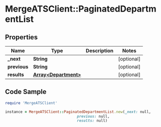 # MergeATSClient::PaginatedDepartmentList

## Properties

Name | Type | Description | Notes
------------ | ------------- | ------------- | -------------
**_next** | **String** |  | [optional] 
**previous** | **String** |  | [optional] 
**results** | [**Array&lt;Department&gt;**](Department.md) |  | [optional] 

## Code Sample

```ruby
require 'MergeATSClient'

instance = MergeATSClient::PaginatedDepartmentList.new(_next: null,
                                 previous: null,
                                 results: null)
```


